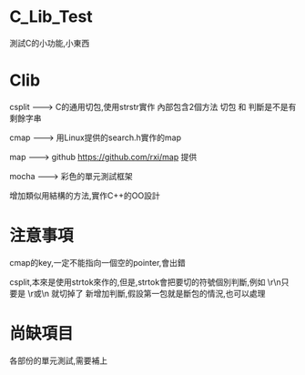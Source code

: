# C_Lib_Test
測試C的小功能,小東西


# Clib

csplit ---> C的通用切包,使用strstr實作 內部包含2個方法 切包 和 判斷是不是有剩餘字串

cmap ---> 用Linux提供的search.h實作的map

map ---> github https://github.com/rxi/map 提供

mocha ---> 彩色的單元測試框架

增加類似用結構的方法,實作C++的OO設計

# 注意事項

cmap的key,一定不能指向一個空的pointer,會出錯

csplit,本來是使用strtok來作的,但是,strtok會把要切的符號個別判斷,例如 \r\n只要是 \r或\n 就切掉了
新增加判斷,假設第一包就是斷包的情況,也可以處理

# 尚缺項目

各部份的單元測試,需要補上
